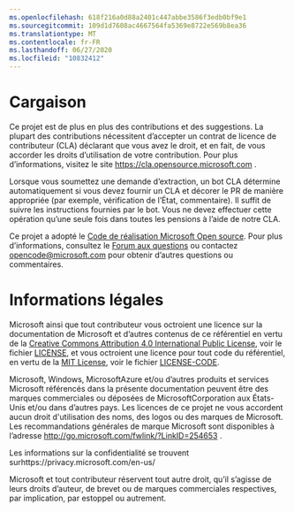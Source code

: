 ```yaml
---
ms.openlocfilehash: 618f216a0d88a2401c447abbe3586f3edb0bf9e1
ms.sourcegitcommit: 109d1d7608ac4667564fa5369e8722e569b8ea36
ms.translationtype: MT
ms.contentlocale: fr-FR
ms.lasthandoff: 06/27/2020
ms.locfileid: "10832412"
---
```

# Cargaison

Ce projet est de plus en plus des contributions et des suggestions.  La plupart des contributions nécessitent d’accepter un contrat de licence de contributeur (CLA) déclarant que vous avez le droit, et en fait, de vous accorder les droits d’utilisation de votre contribution. Pour plus d’informations, visitez le site https://cla.opensource.microsoft.com .

Lorsque vous soumettez une demande d’extraction, un bot CLA détermine automatiquement si vous devez fournir un CLA et décorer le PR de manière appropriée (par exemple, vérification de l’État, commentaire). Il suffit de suivre les instructions fournies par le bot. Vous ne devez effectuer cette opération qu’une seule fois dans toutes les pensions à l’aide de notre CLA.

Ce projet a adopté le [Code de réalisation Microsoft Open source](https://opensource.microsoft.com/codeofconduct/).
Pour plus d’informations, consultez le [Forum aux questions](https://opensource.microsoft.com/codeofconduct/faq/) ou contactez [opencode@microsoft.com](mailto:opencode@microsoft.com) pour obtenir d’autres questions ou commentaires.

# Informations légales

Microsoft ainsi que tout contributeur vous octroient une licence sur la documentation de Microsoft et d’autres contenus de ce référentiel en vertu de la [Creative Commons Attribution 4.0 International Public License](https://creativecommons.org/licenses/by/4.0/legalcode), voir le fichier [LICENSE](LICENSE), et vous octroient une licence pour tout code du référentiel, en vertu de la [MIT License](https://opensource.org/licenses/MIT), voir le fichier [LICENSE-CODE](LICENSE-CODE).

Microsoft, Windows, MicrosoftAzure et/ou d’autres produits et services Microsoft référencés dans la présente documentation peuvent être des marques commerciales ou déposées de MicrosoftCorporation aux États-Unis et/ou dans d’autres pays.
Les licences de ce projet ne vous accordent aucun droit d'utilisation des noms, des logos ou des marques de Microsoft.
Les recommandations générales de marque Microsoft sont disponibles à l’adresse http://go.microsoft.com/fwlink/?LinkID=254653 .

Les informations sur la confidentialité se trouvent surhttps://privacy.microsoft.com/en-us/

Microsoft et tout contributeur réservent tout autre droit, qu’il s’agisse de leurs droits d’auteur, de brevet ou de marques commerciales respectives, par implication, par estoppel ou autrement.
